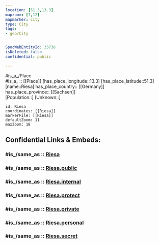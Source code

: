 ```yaml
---
location: [51.3,13.3] 
mapzoom: [7,12] 
mapmarker: city 
type: City
tags:
- geo/City


SpocWebEntityId: 33738
isDeleted: false
confidential: public

---
```

#is_a_/Place  
#is_a_ :: [[Place]] 
[has_place_longitude::13.3] 
[has_place_latitude::51.3] 
[name::Riesa] 
has_place_country:: [[Germany]]  
has_place_province:: [[Sachsen]]  
[Population::] 
[Unknown::] 


```leaflet
id: Riesa
coordinates: [[Riesa]] 
markerFile: [[Riesa]] 
defaultZoom: 11 
maxZoom: 18
```


## Confidential Links & Embeds: 

### #is_/same_as :: [Riesa](/_Standards/Earth/Continent/Europe/Europe~Central/Germany/Germany~East/Sachsen/counties~Sachsen/Meißen/cities~Meißen/Riesa.md) 

### #is_/same_as :: [Riesa.public](/_public/Earth/Continent/Europe/Europe~Central/Germany/Germany~East/Sachsen/counties~Sachsen/Meißen/cities~Meißen/Riesa.public.md) 

### #is_/same_as :: [Riesa.internal](/_internal/Earth/Continent/Europe/Europe~Central/Germany/Germany~East/Sachsen/counties~Sachsen/Meißen/cities~Meißen/Riesa.internal.md) 

### #is_/same_as :: [Riesa.protect](/_protect/Earth/Continent/Europe/Europe~Central/Germany/Germany~East/Sachsen/counties~Sachsen/Meißen/cities~Meißen/Riesa.protect.md) 

### #is_/same_as :: [Riesa.private](/_private/Earth/Continent/Europe/Europe~Central/Germany/Germany~East/Sachsen/counties~Sachsen/Meißen/cities~Meißen/Riesa.private.md) 

### #is_/same_as :: [Riesa.personal](/_personal/Earth/Continent/Europe/Europe~Central/Germany/Germany~East/Sachsen/counties~Sachsen/Meißen/cities~Meißen/Riesa.personal.md) 

### #is_/same_as :: [Riesa.secret](/_secret/Earth/Continent/Europe/Europe~Central/Germany/Germany~East/Sachsen/counties~Sachsen/Meißen/cities~Meißen/Riesa.secret.md)

